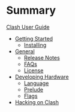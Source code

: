 # Summary

[Clash User Guide](./index.md)

- [Getting Started]()
    - [Installing](./getting-started/installing.md)
- [General](./general/index.md)
    - [Release Notes](./general/relnotes.md)
    - [FAQs](./general/faqs.md)
    - [License](./general/license.md)
- [Developing Hardware]()
    - [Language](./developing-hardware/language.md)
    - [Prelude](./developing-hardware/prelude.md)
    - [Flags](./developing-hardware/flags.md)
- [Hacking on Clash](./hacking-on-clash/index.md)
